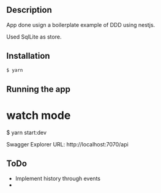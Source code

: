## Description

App done usign a boilerplate example of DDD using nestjs. 

Used SqlLite as store.

## Installation

```bash
$ yarn
```

## Running the app
<!-- 
```bash
# development
$ yarn start -->

# watch mode
$ yarn start:dev
<!-- 
# production mode
$ yarn start:prod

# analyze production mode
$ yarn start:analyze -->

Swagger Explorer URL: http://localhost:7070/api
<!-- 
## Test

```bash
# unit tests
$ yarn test

# e2e tests
$ yarn test:e2e

# test coverage
$ yarn test:cov
``` -->

## ToDo
 - Implement history through events
 - 